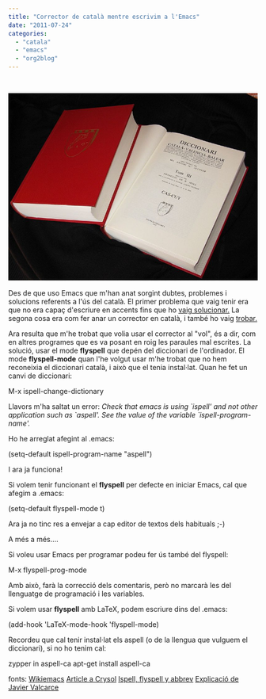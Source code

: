 ```yaml
---
title: "Corrector de català mentre escrivim a l'Emacs"
date: "2011-07-24"
categories: 
  - "catala"
  - "emacs"
  - "org2blog"
---
```


 

![](images/800px-Diccionari_catal%C3%A0_valenci%C3%A0_balear.jpg "Diccionari")

Des de que uso Emacs que m'han anat sorgint dubtes, problemes i solucions referents a l'ús del català. El primer problema que vaig tenir era que no era capaç d'escriure en accents fins que ho [vaig solucionar.](http://croniqueslinux.wordpress.com/category/catala/) La segona cosa era com fer anar un corrector en català, i també ho vaig [trobar.](http://croniqueslinux.wordpress.com/2011/02/24/corrector-catala-per-emacs/)

Ara resulta que m'he trobat que volia usar el corrector al "vol", és a dir, com en altres programes que es va posant en roig les paraules mal escrites. La solució, usar el mode **flyspell** que depén del diccionari de l'ordinador. El mode **flyspell-mode** quan l'he volgut usar m'he trobat que no hem reconeixia el diccionari català, i això que el tenia instal·lat. Quan he fet un canvi de diccionari:

M-x ispell-change-dictionary

Llavors m'ha saltat un error: _Check that emacs is using \`ispell' and not other application such as \`aspell'. See the value of the variable \`ispell-program-name'._

Ho he arreglat afegint al .emacs:

(setq-default ispell-program-name "aspell")

I ara ja funciona!

Si volem tenir funcionant el **flyspell** per defecte en iniciar Emacs, cal que afegim a .emacs:

(setq-default flyspell-mode t)

Ara ja no tinc res a envejar a cap editor de textos dels habituals ;-)

A més a més….

Si voleu usar Emacs per programar podeu fer ús també del flyspell:

M-x flyspell-prog-mode

Amb això, farà la correcció dels comentaris, però no marcarà les del llenguatge de programació i les variables.

Si volem usar **flyspell** amb LaTeX, podem escriure dins del .emacs:

(add-hook 'LaTeX-mode-hook 'flyspell-mode)

Recordeu que cal tenir instal·lat els aspell (o de la llengua que vulguem el diccionari), si no ho tenim cal:

zypper in aspell-ca
apt-get install aspell-ca

fonts: [Wikiemacs](http://www.emacswiki.org/emacs/FlySpell) [Article a Crysol](http://crysol.org/es/node/610) [Ispell, flyspell y abbrev](http://www.blackhats.es/wordpress/?p=18) [Explicació de Javier Valcarce](http://www.javiervalcarce.eu/wiki/Emacs#Correcci.C3.B3n_ortogr.C3.A1fica_y_diccionario)
